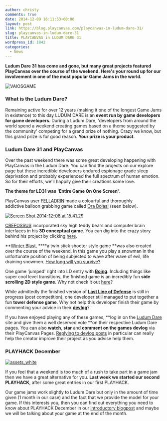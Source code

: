```yaml
---
author: christy
comments: true
date: 2014-12-09 16:11:53+00:00
layout: post
link: https://blog.playcanvas.com/playcanvas-in-ludum-dare-31/
slug: playcanvas-in-ludum-dare-31
title: PLAYCANVAS in LUDUM DARE 31
wordpress_id: 1842
categories:
  - News
---
```


**Ludum Dare 31 has come and gone, but many great projects featured PlayCanvas over the course of the weekend. Here's your round up for our involvement in one of the most popular Game Jams in the world.**

![VAIOSGAME](https://blog.playcanvas.com/wp-content/uploads/2014/12/VAIOSGAME.png)

### **What is the Ludum Dare?**

Remaining active for over 12 years (making it one of the longest Game Jams in existence) to this day LUDUM DARE is an **event run by game developers for game developers**. During a Ludum Dare, 'developers from around the world spend a weekend creating games based on a theme suggested by the community' competing for a grand prize of nothing. Crazy we know, but this grand prize is for good reason. **Your prize is your product**.

### **Ludum Dare 31 and PlayCanvas**

Over the past weekend there was some great developing happening with PlayCanvas in the Ludum Dare. You can find the projects on our explore page but these incredible developers endured espionage grade sleep deprivation and probably experienced the full spectrum of human emotion. So for their efforts, we'll happily give their creations some love.

**The theme for LD31 was** **'Entire Game On One Screen'**.

PlayCanvas user [FELLADRIN](https://playcanvas.com/felladrin) made a colourful and thoroughly addictive balloon grabbing game called [Ora Bolas!](http://apps.playcanvas.com/felladrin/ludum-dare-31/Ora%20Bolas!) (seen below).

[![Screen Shot 2014-12-08 at 15.41.29](https://blog.playcanvas.com/wp-content/uploads/2014/12/Screen-Shot-2014-12-08-at-15.41.29.png)](http://apps.playcanvas.com/felladrin/ludum-dare-31/Ora%20Bolas!)

[CREFOSSUS](https://playcanvas.com/crefossus) incorporated sky high teddy bears and computer brain interfaces in his **3D conceptual game**. You can dig into the crazy story behind his project by clicking [here](http://apps.playcanvas.com/crefossus/psi/Alpha002).

**[Winter Blast](http://apps.playcanvas.com/vaios/ld31/winterblast), \*\***a twin stick shooter style game \*\*was also created over the course of the weekend. In this game you play a snowman in the unfortunate position of being subjected to wave after wave of evil, life draining snowmen. [How long will you survive?](http://apps.playcanvas.com/vaios/ld31/winterblast)

One game 'jumped' right into LD entry with [**Boing**](http://apps.playcanvas.com/dave/onescreen/boing). Including things like super cool level transitions, the finished game is an incredibly fun **side scrolling 2D style game**. Why not check it out [here](http://apps.playcanvas.com/dave/onescreen/boing)?

While admittedly the finished version of **[Last Line of Defense](http://apps.playcanvas.com/will/onescreen/lastlineofdefense)** is still in progress (post competition), one developer still managed to put together a fun **tower defense game**. Why not help this developer finish their game by commenting your advice in their **[devlog](https://playcanvas.com/will/onescreen)**?

If you have enjoyed playing any of these games, **log in on the [Ludum Dare](http://ludumdare.com/compo/) site and give them a well deserved vote **on their respective Ludum Dare pages. You can also **watch**, **star** and **comment on the games** **devlog** via their PlayCanvas Pages. [Replying to devlog posts](http://blog.playcanvas.com/the-devlog-playcanvas-community-feature/) in particular can really help the creator improve their project as you advise help them.

### PLAYHACK December

[![assets_white](https://blog.playcanvas.com/wp-content/uploads/2014/12/assets_white1.jpg)](http://blog.playcanvas.com/wp-content/uploads/2014/12/assets_white1.jpg)

If you feel that a weekend is too much of a rush to take part in a game jam then we have a great alternative for you. **Last week we started our second PLAYHACK**, after some great entries in our first PLAYHACK.

Our game jams work slightly to Ludum Dare but only in the amount of time given (1 month in our case) and the fact that we provide the model for your game. If this interests you, then you can find out everything you need to know about PLAYHACK December in our [introductory blogpost](http://blog.playcanvas.com/playhack-december-jolly-santa/) and maybe we will be talking about your game at the end of the month.

